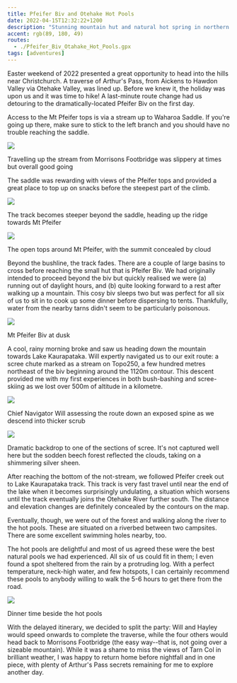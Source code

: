 ```yaml
---
title: Pfeifer Biv and Otehake Hot Pools
date: 2022-04-15T12:32:22+1200
description: "Stunning mountain hut and natural hot spring in northern Arthur's Pass"
accent: rgb(89, 180, 49)
routes:
  - ./Pfeifer_Biv_Otahake_Hot_Pools.gpx
tags: [adventures]
---
```


Easter weekend of 2022 presented a great opportunity to head into the hills near Christchurch. A traverse of Arthur's Pass, from Aickens to Hawdon Valley via Otehake Valley, was lined up. Before we knew it, the holiday was upon us and it was time to hike! A last-minute route change had us detouring to the dramatically-located Pfeifer Biv on the first day.

Access to the Mt Pfeifer tops is via a stream up to Waharoa Saddle. If you're going up there, make sure to stick to the left branch and you should have no trouble reaching the saddle.

![][stream]

<figcaption>Travelling up the stream from Morrisons Footbridge was slippery at times but overall good going</figcaption>

The saddle was rewarding with views of the Pfeifer tops and provided a great place to top up on snacks before the steepest part of the climb.

![][spur]

<figcaption>The track becomes steeper beyond the saddle, heading up the ridge towards Mt Pfeifer</figcaption>

![][tussock]

<figcaption>The open tops around Mt Pfeifer, with the summit concealed by cloud</figcaption>

Beyond the bushline, the track fades. There are a couple of large basins to cross before reaching the small hut that is Pfeifer Biv. We had originally intended to proceed beyond the biv but quickly realised we were (a) running out of daylight hours, and (b) quite looking forward to a rest after walking up a mountain. This cosy biv sleeps two but was perfect for all six of us to sit in to cook up some dinner before dispersing to tents. Thankfully, water from the nearby tarns didn't seem to be particularly poisonous.

![][biv]

<figcaption>Mt Pfeifer Biv at dusk</figcaption>

A cool, rainy morning broke and saw us heading down the mountain towards Lake Kaurapataka. Will expertly navigated us to our exit route: a scree chute marked as a stream on Topo250, a few hundred metres northeast of the biv beginning around the 1120m contour. This descent provided me with my first experiences in both bush-bashing and scree-skiing as we lost over 500m of altitude in a kilometre.

![][spine]

<figcaption>Chief Navigator Will assessing the route down an exposed spine as we descend into thicker scrub</figcaption>

![][scree]

<figcaption>Dramatic backdrop to one of the sections of scree. It's not captured well here but the sodden beech forest reflected the clouds, taking on a shimmering silver sheen.</figcaption>

After reaching the bottom of the not-stream, we followed Pfeifer creek out to Lake Kaurapataka track. This track is very fast travel until near the end of the lake when it becomes surprisingly undulating, a situation which worsens until the track eventually joins the Otehake River further south. The distance and elevation changes are definitely concealed by the contours on the map.

Eventually, though, we were out of the forest and walking along the river to the hot pools. These are situated on a riverbed between two campsites. There are some excellent swimming holes nearby, too.

The hot pools are delightful and most of us agreed these were the best natural pools we had experienced. All six of us could fit in them; I even found a spot sheltered from the rain by a protruding log. With a perfect temperature, neck-high water, and few hotspots, I can certainly recommend these pools to anybody willing to walk the 5-6 hours to get there from the road.

![][pools]

<figcaption>Dinner time beside the hot pools</figcaption>

With the delayed itinerary, we decided to split the party: Will and Hayley would speed onwards to complete the traverse, while the four others would head back to Morrisons Footbridge (the easy way--that is, not going over a sizeable mountain). While it was a shame to miss the views of Tarn Col in brilliant weather, I was happy to return home before nightfall and in one piece, with plenty of Arthur's Pass secrets remaining for me to explore another day.

[stream]: ./DSC09522.jpg
[spur]: ./DSC09534.jpg
[tussock]: ./DSC09543.jpg
[biv]: ./DSC09555.jpg
[pools]: ./DSC09568.jpg
[spine]: ./PXL_20220415_204710461.MP.jpg
[scree]: ./PXL_20220415_213041011.jpg
